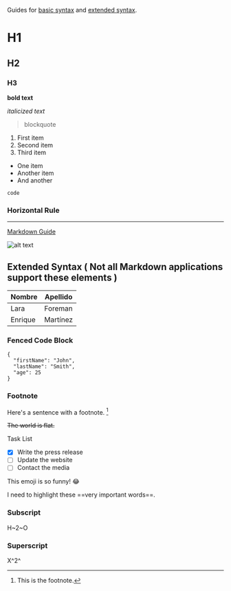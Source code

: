 Guides for [basic syntax](https://www.markdownguide.org/basic-syntax) and [extended syntax](https://www.markdownguide.org/extended-syntax).

# H1
## H2
### H3

**bold text**

*italicized text*

> blockquote

1. First item
2. Second item
3. Third item

- One item
- Another item
- And another 

`code`

### Horizontal Rule
---

[Markdown Guide](https://www.markdownguide.org)

![alt text](https://www.markdownguide.org/assets/images/tux.png)

## Extended Syntax ( Not all Markdown applications support these elements )

| Nombre | Apellido |
| ----------- | ----------- |
| Lara | Foreman |
| Enrique | Martínez |

### Fenced Code Block
```
{
  "firstName": "John",
  "lastName": "Smith",
  "age": 25
}
```

### Footnote

Here's a sentence with a footnote. [^1]

[^1]: This is the footnote.

~~The world is flat.~~

Task List
- [x] Write the press release
- [ ] Update the website
- [ ] Contact the media

This emoji is so funny! :joy:

I need to highlight these ==very important words==.

### Subscript
H~2~O

### Superscript
X^2^
